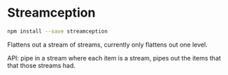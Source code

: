 Streamception
===

```bash
npm install --save streamception
```

Flattens out a stream of streams, currently only flattens out one level.

API: pipe in a stream where each item is a stream, pipes out the items that that those streams had.
